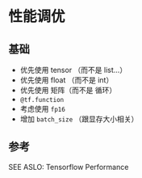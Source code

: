 # 性能调优

## 基础

* 优先使用 tensor （而不是 list…）
* 优先使用 float （而不是  int）
* 优先使用 矩阵（而不是 循环）
* `@tf.function`
* 考虑使用 `fp16`
* 增加 `batch_size` （跟显存大小相关）

## 参考

SEE ASLO: Tensorflow Performance



